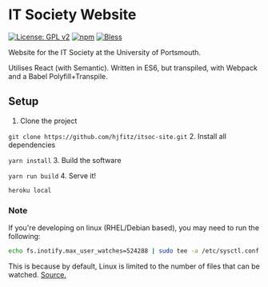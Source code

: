 # IT Society Website

[![License: GPL v2](https://img.shields.io/badge/License-GPL%20v2-blue.svg)](https://www.gnu.org/licenses/old-licenses/gpl-2.0.en.html)
[![npm](https://img.shields.io/npm/v/npm.svg)]()
[![Bless](https://cdn.rawgit.com/LunaGao/BlessYourCodeTag/master/tags/ramen.svg)](http://lunagao.github.io/BlessYourCodeTag/)



Website for the IT Society at the University of Portsmouth.

Utilises React (with Semantic). Written in ES6, but transpiled, with Webpack and a Babel Polyfill+Transpile.

## Setup
1. Clone the project

`git clone https://github.com/hjfitz/itsoc-site.git`
2. Install all dependencies

`yarn install`
3. Build the software

`yarn run build`
4. Serve it!

`heroku local`

### Note
If you're developing on linux (RHEL/Debian based), you may need to run the following:

```bash
echo fs.inotify.max_user_watches=524288 | sudo tee -a /etc/sysctl.conf && sudo sysctl -p
```

This is because by default, Linux is limited to the number of files that can be watched. [Source.](https://github.com/guard/listen/wiki/Increasing-the-amount-of-inotify-watchers)
